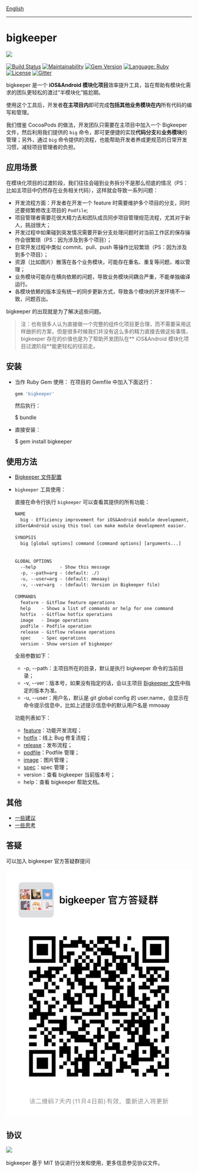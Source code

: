 [English](./docs/en-US/README.md)

---

# bigkeeper

![](./resources/banner.png)

[![Build Status](https://travis-ci.org/BigKeeper/bigkeeper.svg?branch=master)](https://travis-ci.org/BigKeeper/bigkeeper)
[![Maintainability](https://api.codeclimate.com/v1/badges/c6dc4161e84fcec9a890/maintainability)](https://codeclimate.com/github/BigKeeper/big-keeper/maintainability)
[![Gem Version](https://badge.fury.io/rb/bigkeeper.svg)](https://rubygems.org/gems/bigkeeper)
[![Language: Ruby](https://img.shields.io/badge/language-Ruby-da212f.svg)](https://www.ruby-lang.org/)
[![License](https://img.shields.io/badge/license-MIT-000000.svg)](https://github.com/BigKeeper/big-keeper/blob/master/LICENSE)
[![Gitter](https://img.shields.io/gitter/room/BigKeeper/BigKeeper.svg)](https://gitter.im/Big-Keeper/Lobby)

bigkeeper 是一个 **iOS&Android 模块化项目**效率提升工具，旨在帮助有模块化需求的团队更轻松的渡过“半模块化”尴尬期。

使用这个工具后，开发者**在主项目内**即可完成**包括其他业务模块在内**所有代码的编写和管理。

我们借鉴 CocoaPods 的做法，开发团队只需要在主项目中加入一个 Bigkeeper 文件，然后利用我们提供的 `big` 命令，即可更便捷的实现**代码分支**和**业务模块**的管理；另外，通过 `big` 命令提供的流程，也能帮助开发者养成更规范的日常开发习惯，减轻项目管理者的负担。

## 应用场景

在模块化项目的过渡阶段，我们往往会碰到业务拆分不是那么彻底的情况（PS：比如主项目中仍然存在业务相关代码），这样就会导致一系列问题：

- 开发流程方面：开发者在开发一个 feature 时需要维护多个项目的分支，同时还要频繁修改主项目的 `Podfile`;
- 项目管理者需要花很大精力去和团队成员同步项目管理规范流程，尤其对于新人，挑战很大；
- 开发过程中如果碰到突发情况需要开新分支处理问题时对当前工作区的保存操作会很繁琐（PS：因为涉及到多个项目）；
- 日常开发过程中类似 commit、pull、push 等操作比较繁琐（PS：因为涉及到多个项目）；
- 资源（比如图片）散落在各个业务模块，可能存在重名、重复等问题，难以管理；
- 业务模块可能存在横向依赖的问题，导致业务模块间耦合严重，不能单独编译运行。
- 各模块依赖的版本没有统一的同步更新方式，导致各个模块的开发环境不一致，问题百出。

bigkeeper 的出现就是为了解决这些问题。

> 注：也有很多人认为直接做一个完整的组件化项目更合理，而不需要采用这样曲折的方案，但是很多时候我们并没有这么多的精力直接去做这些事情，bigkeeper 存在的价值也是为了帮助开发团队在** iOS&Android 模块化项目过渡阶段**能更轻松的往前走。

## 安装

- 当作 Ruby Gem 使用：
  在项目的 Gemfile 中加入下面这行：

  ```ruby
  gem 'bigkeeper'
  ```

  然后执行：

    $ bundle

- 直接安装：

    $ gem install bigkeeper

## 使用方法

- [Bigkeeper 文件配置](./docs/zh-CN/BIGKEEPER_FILE.md)
- `bigkeeper` 工具使用：

  直接在命令行执行 `bigkeeper` 可以查看其提供的所有功能：

  ```
  NAME
    big - Efficiency improvement for iOS&Android module development, iOSer&Android using this tool can make module development easier.

  SYNOPSIS
    big [global options] command [command options] [arguments...]


  GLOBAL OPTIONS
    --help         - Show this message
    -p, --path=arg - (default: ./)
    -u, --user=arg - (default: mmoaay)
    -v, --ver=arg  - (default: Version in Bigkeeper file)

  COMMANDS
    feature - Gitflow feature operations
    help    - Shows a list of commands or help for one command
    hotfix  - Gitflow hotfix operations
    image   - Image operations
    podfile - Podfile operation
    release - Gitflow release operations
    spec    - Spec operations
    version - Show version of bigkeeper
  ```

  全局参数如下：

  - -p, --path：主项目所在的目录，默认是执行 bigkeeper 命令的当前目录；
  - -v, --ver：版本号，如果没有指定的话，会以主项目 [Bigkeeper 文件](./docs/zh-CN/BIGKEEPER_FILE.md)中指定的版本为准。
  - -u, --user：用户名，默认是 git global config 的 user.name，会显示在命令提示信息中，比如上述提示信息中的默认用户名是 mmoaay

  功能列表如下：

  - [feature](./docs/zh-CN/FEATURE&HOTFIX.md)：功能开发流程；
  - [hotfix](./docs/zh-CN/FEATURE&HOTFIX.md)：线上 Bug 修复流程；
  - [release](./docs/zh-CN/RELEASE.md)：发布流程；
  - [podfile](./docs/zh-CN/PODFILE.md)：Podfile 管理；
  - [image](./docs/zh-CN/IMAGE.md)：图片管理；
  - [spec](./docs/zh-CN/SPEC.md)：spec 管理；
  - version：查看 bigkeeper 当前版本号；
  - help：查看 bigkeeper 帮助文档。

## 其他

- [一些建议](./docs/zh-CN/RECOMMEND.md)
- [一些思考]()

## 答疑 

可以加入 bigkeeper 官方答疑群提问

![](resources/bigkeeper_q&a.jpeg)

## 协议

![](https://upload.wikimedia.org/wikipedia/commons/thumb/f/f8/License_icon-mit-88x31-2.svg/128px-License_icon-mit-88x31-2.svg.png)

bigkeeper 基于 MIT 协议进行分发和使用，更多信息参见协议文件。
